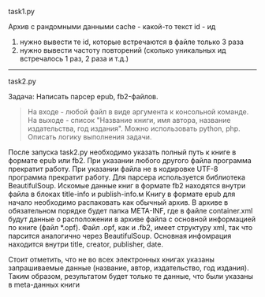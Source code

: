 task1.py

Архив с рандомными данными 
cache - какой-то текст 
id - ид 
 
1) нужно вывести те id, которые встречаются в файле только 3 раза 
2) нужно вывести частоту повторений (сколько уникальных ид встречалось 1 раз, 2 раза и т.д.)

---------------------------------------
task2.py

Задача: Написать парсер epub, fb2-файлов.
> На входе - любой файл в виде аргумента к консольной команде.
> На выходе - список "Название книги, имя автора, название издательства, год издания".
Можно использовать python, php.
Описать логику выполнения задачи.

После запуска task2.py необходимо указать полный путь к книге в формате epub или fb2. 
При указании любого другого файла программа прекратит работу. 
При указании файла не в кодировке UTF-8 программа прекратит работу. 
Для парсера используется библиотека BeautifulSoup. 
Искомые данные книг в формате fb2 находятся внутри файла в блоках title-info и publish-info.м
Книгу в формате epub для начало необходимо распаковать как обычный архив. 
В архиве в обязательном порядке будет папка META-INF, где в файле container.xml будут данные о расположении в архиве файла с основной информацией по книге (файл *.opf). 
Файл .opf, как и .fb2, имеет структуру xml, так что парсится аналогично через BeautifulSoup. 
Основная инфомрация находится внутри title, creator, publisher, date. 

Стоит отметить, что не во всех электронных книгах указаны запрашиваемые данные (название, автор, издательство, год издания). Таким образом, результатом будет только те данные, что были указаны в meta-данных книги
